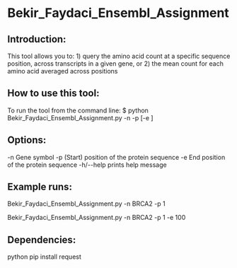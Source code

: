 # Bekir_Faydaci_Ensembl_Assignment

## Introduction:
This tool allows you to:
    1) query the amino acid count at a specific sequence position, across transcripts in a given gene, or
    2) the mean count for each amino acid averaged across positions

## How to use this tool:
To run the tool from the command line:
$ python Bekir_Faydaci_Ensembl_Assignment.py -n <gene symbol> -p <start position> [-e <end position>]

## Options:
-n		    Gene symbol
-p		    (Start) position of the protein sequence
-e		    End position of the protein sequence
-h/--help	prints help message

## Example runs:
Bekir_Faydaci_Ensembl_Assignment.py -n BRCA2 -p 1

Bekir_Faydaci_Ensembl_Assignment.py -n BRCA2 -p 1 -e 100

## Dependencies:
python pip install request